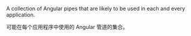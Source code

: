 A collection of Angular pipes that are likely to be used in each and every application.

可能在每个应用程序中使用的 Angular 管道的集合。